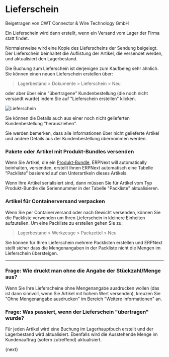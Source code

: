 # Lieferschein
<span class="text-muted contributed-by">Beigetragen von CWT Connector & Wire Technology GmbH</span>

Ein Lieferschein wird dann erstellt, wenn ein Versand vom Lager der Firma statt findet.

Normalerweise wird eine Kopie des Lieferscheins der Sendung beigelegt. Der Lieferschein beinhaltet die Auflistung der Artikel, die versendet werden, und aktualisiert den Lagerbestand.

Die Buchung zum Lieferschein ist derjenigen zum Kaufbeleg sehr ähnlich. Sie können einen neuen Lieferschein erstellen über:  

> Lagerbestand > Dokumente > Lieferschein > Neu

oder aber über eine "übertragene" Kundenbestellung (die noch nicht versandt wurde) indem Sie auf "Lieferschein erstellen" klicken.

<img class="screenshot" alt="Lieferschein" src="{{docs_base_url}}/assets/img/stock/delivery-note.png">

Sie können die Details auch aus einer noch nicht gelieferten Kundenbestellung "herausziehen".

Sie werden bemerken, dass alle Informationen über nicht gelieferte Artikel und andere Details aus der Kundenbestellung übernommen werden.

### Pakete oder Artikel mit Produkt-Bundles versenden

Wenn Sie Artikel, die ein [Produkt-Bundle]({{docs_base_url}}/user/manual/en/selling/setup/sales-bom.html), ERPNext will automatically beinhalten, versenden, erstellt Ihnen ERPNext automatisch eine Tabelle "Packliste" basierend auf den Unterartikeln dieses Artikels.

Wenn Ihre Artikel serialisiert sind, dann müssen Sie für Artikel vom Typ Produkt-Bundle die Seriennummer in der Tabelle "Packliste" aktualisieren.

### Artikel für Containerversand verpacken

Wenn Sie per Containerversand oder nach Gewicht versenden, können Sie die Packliste verwenden um Ihren Lieferschein in kleinere Einheiten aufzuteilen. Um eine Packliste zu erstellen gehen Sie zu:

> Lagerbestand > Werkzeuge > Packzettel > Neu

Sie können für Ihren Lieferschein mehrere Packlisten erstellen und ERPNext stellt sicher dass die Mengenangaben in der Packliste  nicht die Mengen im Lieferschein übersteigen.

---

### Frage: Wie druckt man ohne die Angabe der Stückzahl/Menge aus?

Wenn Sie Ihre Lieferscheine ohne Mengenangabe ausdrucken wollen (das ist dann sinnvoll, wenn Sie Artikel mit hohem Wert versenden), kreuzen Sie "Ohne Mengenangabe ausdrucken" im Bereich "Weitere Informationen" an.

### Frage: Was passiert, wenn der Lieferschein "übertragen" wurde?

Für jeden Artikel wird eine Buchung im Lagerhauptbuch erstellt und der Lagerbestand wird aktualisiert. Ebenfalls wird die Ausstehende Menge im Kundenauftrag (sofern zutreffend) aktualisiert.

{next}
